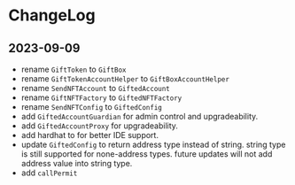 # ChangeLog
## 2023-09-09
- rename `GiftToken` to `GiftBox`
- rename `GiftTokenAccountHelper` to `GiftBoxAccountHelper`
- rename `SendNFTAccount` to `GiftedAccount`
- rename `GiftNFTFactory` to `GiftedNFTFactory`
- rename `SendNFTConfig` to `GiftedConfig`
- add `GiftedAccountGuardian` for admin control and upgradeability.
- add `GiftedAccountProxy` for upgradeability.
- add hardhat to for better IDE support.
- update `GiftedConfig` to return address type instead of string. string type is still supported for none-address types. future updates will not add address value into string type.
- add `callPermit`